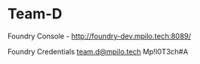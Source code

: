 # Team-D

Foundry Console - http://foundry-dev.mpilo.tech:8089/

Foundry Credentials
team.d@mpilo.tech	Mp!l0T3ch#A
